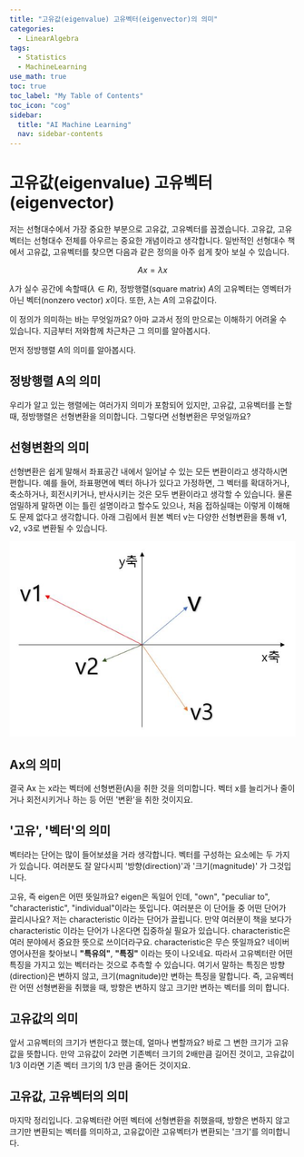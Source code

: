 ```yaml
---
title: "고유값(eigenvalue) 고유벡터(eigenvector)의 의미" 
categories:
  - LinearAlgebra
tags:
  - Statistics
  - MachineLearning
use_math: true
toc: true
toc_label: "My Table of Contents"
toc_icon: "cog"
sidebar:
  title: "AI Machine Learning"
  nav: sidebar-contents
---
```



# 고유값(eigenvalue) 고유벡터(eigenvector)

저는 선형대수에서 가장 중요한 부분으로 고유값, 고유벡터를 꼽겠습니다. 
고유값, 고유벡터는 선형대수 전체를 아우르는 중요한 개념이라고 생각합니다. 
일반적인 선형대수 책에서 고유값, 고유벡터를 찾으면 다음과 같은 정의을 아주 쉽게 찾아 보실 수 있습니다.  

$$ Ax = \lambda  x$$

$\lambda$가 실수 공간에 속할때($\lambda \in R$), 정방행렬(square matrix) $A$의 고유벡터는 영벡터가 아닌 벡터(nonzero vector) $x$이다. 
또한, $\lambda$는 $A$의 고유값이다.
<br />

이 정의가 의미하는 바는 무엇일까요? 아마 교과서 정의 만으로는 이해하기 어려울 수 있습니다. 
지금부터 저와함께 차근차근 그 의미를 알아봅시다.
<br />

먼저 정방행렬 $A$의 의미를 알아봅시다.

## 정방행렬 A의 의미
우리가 알고 있는 행렬에는 여러가지 의미가 포함되어 있지만, 
고유값, 고유벡터를 논할 때, 정방행렬은 선형변환을 의미합니다. 
그렇다면 선형변환은 무엇일까요? 

## 선형변환의 의미
선형변환은 쉽게 말해서 좌표공간 내에서 일어날 수 있는 모든 변환이라고 생각하시면 편합니다. 
예를 들어, 좌표평면에 벡터 하나가 있다고 가정하면, 
그 벡터를 확대하거나, 축소하거나, 회전시키거나, 반사시키는 것은 모두 변환이라고 생각할 수 있습니다. 
물론 엄밀하게 말하면 이는 틀린 설명이라고 할수도 있으나, 처음 접하실때는 이렇게 이해해도 문제 없다고 생각합니다. 
아래 그림에서 원본 벡터 v는 다양한 선형변환을 통해 v1, v2, v3로 변환될 수 있습니다. 

![/assets/images/eigen/lineartransformation.JPG](/assets/images/eigen/lineartransformation.JPG)

## Ax의 의미
결국 Ax 는 x라는 벡터에 선형변환(A)을 취한 것을 의미합니다. 
벡터 x를 늘리거나 줄이거나 회전시키거나 하는 등 어떤 '변환'을 취한 것이지요.

## '고유', '벡터'의 의미 
벡터라는 단어는 많이 들어보셨을 거라 생각합니다. 
벡터를 구성하는 요소에는 두 가지가 있습니다. 
여러분도 잘 알다시피 '방향(direction)'과 '크기(magnitude)' 가 그것입니다. 

고유, 즉 eigen은 어떤 뜻일까요? 
eigen은 독일어 인데, "own", "peculiar to", "characteristic", "individual"이라는 뜻입니다.
여러분은 이 단어들 중 어떤 단어가 끌리시나요? 
저는 characteristic 이라는 단어가 끌립니다. 
만약 여러분이 책을 보다가 characteristic 이라는 단어가 나온다면 집중하실 필요가 있습니다. 
characteristic은 여러 분야에서 중요한 뜻으로 쓰이더라구요. 
characteristic은 무슨 뜻일까요? 
네이버 영어사전을 찾아보니 **"특유의"**, **"특징"** 이라는 뜻이 나오네요. 
따라서 고유벡터란 어떤 특징을 가지고 있는 벡터라는 것으로 추측할 수 있습니다. 
여기서 말하는 특징은 방향(direction)은 변하지 않고, 크기(magnitude)만 변하는 특징을 말합니다. 
즉, 고유벡터란 어떤 선형변환을 취했을 때, 방향은 변하지 않고 크기만 변하는 벡터를 의미 합니다. 

## 고유값의 의미
앞서 고유벡터의 크기가 변한다고 했는데, 얼마나 변할까요?
바로 그 변한 크기가 고유값을 뜻합니다.
만약 고유값이 2라면 기존벡터 크기의 2배만큼 길어진 것이고, 
고유값이 1/3 이라면 기존 벡터 크기의 1/3 만큼 줄어든 것이지요. 

## 고유값, 고유벡터의 의미 
마지막 정리입니다. 
고유벡터란 어떤 벡터에 선형변환을 취했을때, 방향은 변하지 않고 크기만 변환되는 벡터를 의미하고, 
고유값이란 고유벡터가 변환되는 '크기'를 의미합니다. 

 

